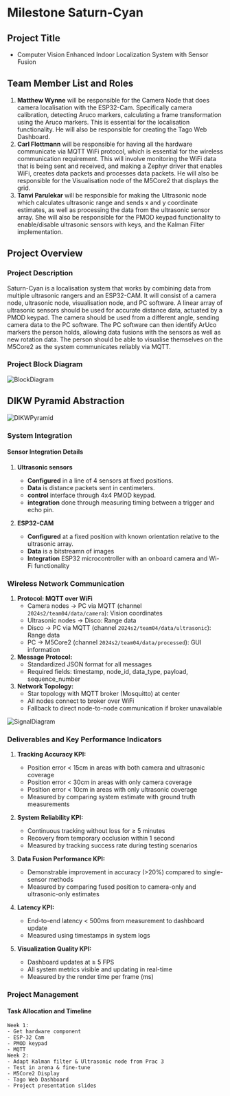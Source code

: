 # Milestone Saturn-Cyan

## Project Title
- Computer Vision Enhanced Indoor Localization System with Sensor Fusion

## Team Member List and Roles

1. **Matthew Wynne** will be responsible for the Camera Node that does camera localisation with the ESP32-Cam. Specifically camera calibration, detecting Aruco markers, calculating a frame transformation using the Aruco markers. This is essential for the localisation functionality. He will also be responsible for creating the Tago Web Dashboard.
2. **Carl Flottmann** will be responsible for having all the hardware communicate via MQTT WiFi protocol, which is essential for the wireless communication requirement. This will involve monitoring the WiFi data that is being sent and received, and making a Zephyr driver that enables WiFi, creates data packets and processes data packets. He will also be responsible for the Visualisation node of the M5Core2 that displays the grid.
3. **Tanvi Parulekar** will be responsible for making the Ultrasonic node which calculates ultrasonic range and sends x and y coordinate estimates, as well as processing the data from the ultrasonic sensor array. She will also be responsible for the PMOD keypad functionality to enable/disable ultrasonic sensors with keys, and the Kalman Filter implementation.

## Project Overview

### Project Description
Saturn-Cyan is a localisation system that works by combining data from multiple ultrasonic rangers and an ESP32-CAM. It will consist of a camera node, ultrasonic node, visualisation node, and PC software. A linear array of ultrasonic sensors should be used for accurate distance data, actuated by a PMOD keypad. The camera should be used from a different angle, sending camera data to the PC software. The PC software can then identify ArUco markers the person holds, allowing data fusions with the sensors as well as new rotation data. The person should be able to visualise themselves on the M5Core2 as the system communicates reliably via MQTT.

### Project Block Diagram
![BlockDiagram](https://github.com/user-attachments/assets/02638dd9-2506-4ca8-8717-7441a6837d8f)

## DIKW Pyramid Abstraction
![DIKWPyramid](https://github.com/user-attachments/assets/17566704-1263-49e6-a0ac-d4afe0509001)

### System Integration
#### Sensor Integration Details
1. **Ultrasonic sensors**
    - **Configured** in a line of 4 sensors at fixed positions.
    - **Data** is distance packets sent in centimeters.
    - **control** interface through 4x4 PMOD keypad.
    - **integration** done through measuring timing between a trigger and echo pin.

2. **ESP32-CAM**
    - **Configured** at a fixed position with known orientation relative to the ultrasonic array.
    - **Data** is a bitstreamn of images
    - **Integration** ESP32 microcontroller with an onboard camera and Wi-Fi functionality

### Wireless Network Communication
1. **Protocol: MQTT over WiFi**
   - Camera nodes → PC via MQTT (channel `2024s2/team04/data/camera`): Vision coordinates
   - Ultrasonic nodes → Disco: Range data
   - Disco -> PC via MQTT (channel `2024s2/team04/data/ultrasonic`): Range data
   - PC -> M5Core2 (channel `2024s2/team04/data/processed`): GUI information
2. **Message Protocol:**
   - Standardized JSON format for all messages
   - Required fields: timestamp, node_id, data_type, payload, sequence_number
3. **Network Topology:**
   - Star topology with MQTT broker (Mosquitto) at center
   - All nodes connect to broker over WiFi
   - Fallback to direct node-to-node communication if broker unavailable

![SignalDiagram](https://github.com/user-attachments/assets/a645b6a9-b994-4e5c-b9b2-7de6ef26981a)


### Deliverables and Key Performance Indicators

1. **Tracking Accuracy KPI:**
   - Position error < 15cm in areas with both camera and ultrasonic coverage
   - Position error < 30cm in areas with only camera coverage
   - Position error < 10cm in areas with only ultrasonic coverage
   - Measured by comparing system estimate with ground truth measurements

2. **System Reliability KPI:**
   - Continuous tracking without loss for ≥ 5 minutes
   - Recovery from temporary occlusion within 1 second
   - Measured by tracking success rate during testing scenarios

3. **Data Fusion Performance KPI:**
   - Demonstrable improvement in accuracy (>20%) compared to single-sensor methods
   - Measured by comparing fused position to camera-only and ultrasonic-only estimates

4. **Latency KPI:**
   - End-to-end latency < 500ms from measurement to dashboard update
   - Measured using timestamps in system logs

5. **Visualization Quality KPI:**
   - Dashboard updates at ≥ 5 FPS
   - All system metrics visible and updating in real-time
   - Measured by the render time per frame (ms)
### Project Management

#### Task Allocation and Timeline

```
Week 1:
- Get hardware component
- ESP-32 Cam
- PMOD keypad
- MQTT
Week 2:
- Adapt Kalman filter & Ultrasonic node from Prac 3
- Test in arena & fine-tune
- M5Core2 Display
- Tago Web Dashboard
- Project presentation slides
```
